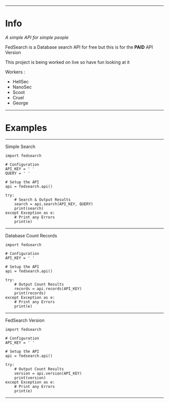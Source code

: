 ----------------------------------------------------------------------------------

# Info

*A simple API for simple people*


FedSearch is a Database search API for free but this is for the **PAID** API Version

This project is being worked on live so have fun looking at it 


Workers :
- HellSec
- NanoSec
- Scoot
- Cruel
- George

----------------------------------------------------------------------------------

# Examples

----------------------------------------------------------------------------------

Simple Search
```python3
import fedsearch

# Configuration
API_KEY = ' '
QUERY = ' '

# Setup the API
api = fedsearch.api()

try:
    # Search & Output Results
    search = api.search(API_KEY, QUERY)
    print(search)
except Exception as e:
    # Print any Errors
    print(e)
```


----------------------------------------------------------------------------------

Database Count Records 
```python3
import fedsearch

# Configuration
API_KEY = ' '

# Setup the API
api = fedsearch.api()

try:
    # Output Count Results
    records = api.records(API_KEY)
    print(records)
except Exception as e:
    # Print any Errors
    print(e)
```

----------------------------------------------------------------------------------

FedSearch Version
```python3
import fedsearch

# Configuration
API_KEY = ' '

# Setup the API
api = fedsearch.api()

try:
    # Output Count Results
    version = api.version(API_KEY)
    print(version)
except Exception as e:
    # Print any Errors
    print(e)
```

----------------------------------------------------------------------------------
